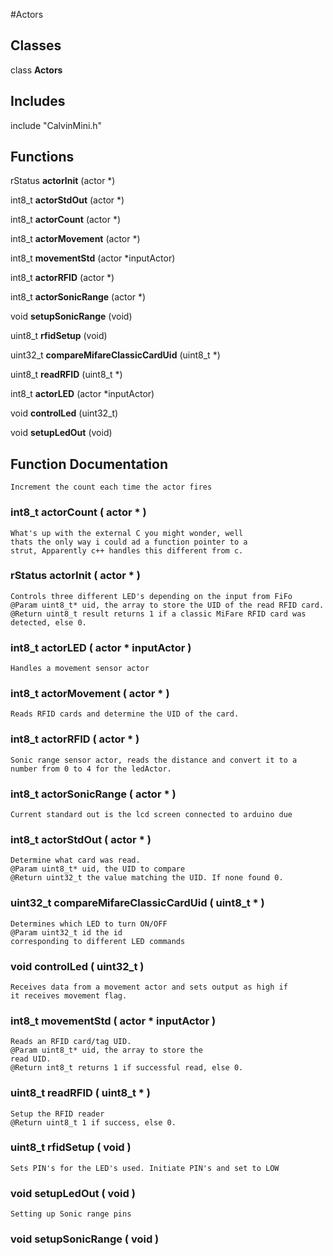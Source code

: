 #Actors

Classes
-------

class **Actors**

Includes
--------

include "CalvinMini.h"

Functions
---------

rStatus 	**actorInit** (actor *)

int8_t 	**actorStdOut** (actor *)

int8_t 	**actorCount** (actor *)

int8_t 	**actorMovement** (actor *)

int8_t 	**movementStd** (actor *inputActor)

int8_t 	**actorRFID** (actor *)

int8_t    **actorSonicRange** (actor *)

void 	   **setupSonicRange** (void)

uint8_t   **rfidSetup** (void)

uint32_t 	**compareMifareClassicCardUid** (uint8_t *)

uint8_t 	**readRFID** (uint8_t *)

int8_t 	**actorLED** (actor *inputActor)

void 	**controlLed** (uint32_t)

void 	**setupLedOut** (void)

Function Documentation
----------------------

	Increment the count each time the actor fires
### int8_t **actorCount**	(	actor * 		)

	What's up with the external C you might wonder, well 
	thats the only way i could ad a function pointer to a 
	strut, Apparently c++ handles this different from c.
### rStatus **actorInit**	(	actor * 		)	

	Controls three different LED's depending on the input from FiFo 
	@Param uint8_t* uid, the array to store the UID of the read RFID card.
	@Return uint8_t result returns 1 if a classic MiFare RFID card was
	detected, else 0.
### int8_t **actorLED**	(	actor * 	inputActor	)	

	Handles a movement sensor actor
### int8_t **actorMovement**	(	actor * 		)	

	Reads RFID cards and determine the UID of the card.
### int8_t **actorRFID**	(	actor * 		)	

	Sonic range sensor actor, reads the distance and convert it to a 
	number from 0 to 4 for the ledActor.
### int8_t **actorSonicRange**	(	actor * 		)	

	Current standard out is the lcd screen connected to arduino due
	
### int8_t **actorStdOut**	(	actor * 		)

	Determine what card was read. 
	@Param uint8_t* uid, the UID to compare
	@Return uint32_t the value matching the UID. If none found 0.
### uint32_t **compareMifareClassicCardUid**	(	uint8_t * 		)

	Determines which LED to turn ON/OFF 
	@Param uint32_t id the id 
	corresponding to different LED commands
### void **controlLed**	(	uint32_t 		)

	Receives data from a movement actor and sets output as high if
	it receives movement flag.
### int8_t **movementStd**	(	actor * 	inputActor	)

	Reads an RFID card/tag UID. 
	@Param uint8_t* uid, the array to store the 
	read UID. 
	@Return int8_t returns 1 if successful read, else 0.
### uint8_t **readRFID**	(	uint8_t * 		)

	Setup the RFID reader 
	@Return uint8_t 1 if success, else 0.
### uint8_t **rfidSetup**	(	void 		)

	Sets PIN's for the LED's used. Initiate PIN's and set to LOW
### void **setupLedOut**	(	void 		)	

	Setting up Sonic range pins
### void **setupSonicRange**	(	void 		)
